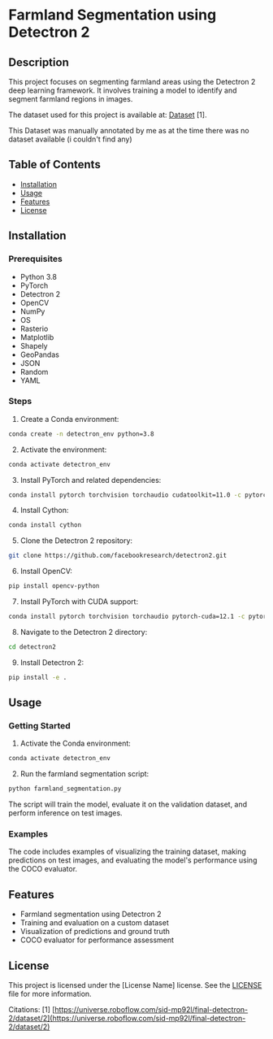 # Farmland Segmentation using Detectron 2

## Description

This project focuses on segmenting farmland areas using the Detectron 2 deep learning framework. It involves training a model to identify and segment farmland regions in images.

The dataset used for this project is available at: [Dataset](https://universe.roboflow.com/sid-mp92l/final-detectron-2/dataset/2) [1].

This Dataset was manually annotated by me as at the time there was no dataset available (i couldn't find any)

## Table of Contents

- [Installation](#installation)
- [Usage](#usage)
- [Features](#features)
- [License](#license)

## Installation

### Prerequisites

- Python 3.8
- PyTorch
- Detectron 2
- OpenCV
- NumPy
- OS
- Rasterio
- Matplotlib
- Shapely
- GeoPandas
- JSON
- Random
- YAML

### Steps

1. Create a Conda environment:
```bash
conda create -n detectron_env python=3.8
```

2. Activate the environment:
```bash
conda activate detectron_env
```

3. Install PyTorch and related dependencies:
```bash
conda install pytorch torchvision torchaudio cudatoolkit=11.0 -c pytorch
```

4. Install Cython:
```bash
conda install cython
```

5. Clone the Detectron 2 repository:
```bash
git clone https://github.com/facebookresearch/detectron2.git
```

6. Install OpenCV:
```bash
pip install opencv-python
```

7. Install PyTorch with CUDA support:
```bash
conda install pytorch torchvision torchaudio pytorch-cuda=12.1 -c pytorch -c nvidia
```

8. Navigate to the Detectron 2 directory:
```bash
cd detectron2
```

9. Install Detectron 2:
```bash
pip install -e .
```

## Usage

### Getting Started

1. Activate the Conda environment:
```bash
conda activate detectron_env
```

2. Run the farmland segmentation script:
```bash
python farmland_segmentation.py
```

The script will train the model, evaluate it on the validation dataset, and perform inference on test images.

### Examples

The code includes examples of visualizing the training dataset, making predictions on test images, and evaluating the model's performance using the COCO evaluator.

## Features

- Farmland segmentation using Detectron 2
- Training and evaluation on a custom dataset
- Visualization of predictions and ground truth
- COCO evaluator for performance assessment


## License

This project is licensed under the [License Name] license. See the [LICENSE](LICENSE) file for more information.

Citations:
[1] [https://universe.roboflow.com/sid-mp92l/final-detectron-2/dataset/2](https://universe.roboflow.com/sid-mp92l/final-detectron-2/dataset/2)
